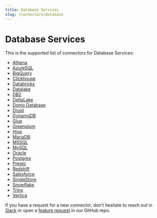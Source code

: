```yaml
---
title: Database Services
slug: /connectors/database
---
```


# Database Services

This is the supported list of connectors for Database Services:

- [Athena](/connectors/database/athena)
- [AzureSQL](/connectors/database/azuresql)
- [BigQuery](/connectors/database/bigquery)
- [Clickhouse](/connectors/database/clickhouse)
- [Databricks](/connectors/database/databricks)
- [Datalake](/connectors/database/datalake)
- [DB2](/connectors/database/db2)
- [DeltaLake](/connectors/database/deltalake)
- [Domo Database](/connectors/database/domo-database)
- [Druid](/connectors/database/druid)
- [DynamoDB](/connectors/database/dynamodb)
- [Glue](/connectors/database/glue)
- [Greenplum](/connectors/database/greenplum)
- [Hive](/connectors/database/hive)
- [MariaDB](/connectors/database/mariadb)
- [MSSQL](/connectors/database/mssql)
- [MySQL](/connectors/database/mysql)
- [Oracle](/connectors/database/oracle)
- [Postgres](/connectors/database/postgres)
- [Presto](/connectors/database/presto)
- [Redshift](/connectors/database/redshift)
- [Salesforce](/connectors/database/salesforce)
- [SingleStore](/connectors/database/singlestore)
- [Snowflake](/connectors/database/snowflake)
- [Trino](/connectors/database/trino)
- [Vertica](/connectors/database/vertica)

If you have a request for a new connector, don't hesitate to reach out in [Slack](https://slack.open-metadata.org/) or
open a [feature request](https://github.com/open-metadata/OpenMetadata/issues/new/choose) in our GitHub repo.
